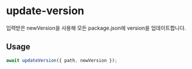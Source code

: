 # update-version

입력받은 newVersion을 사용해 모든 package.json에 version을 업데이트합니다.

## Usage

```typescript
await updateVersion({ path, newVersion });
```

